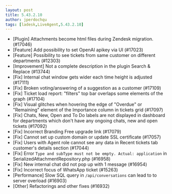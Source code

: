 ```yaml
---
layout: post
title: 5.43.2.10
author: jperdochqu
tags: [ladesk,LiveAgent,5.43.2.10]
---
```

- [Plugin] Attachments become html files during Zendesk migration. (#17046)
- [Feature] Add possibility to set OpenAI apikey via UI (#17023)
- [Feature] Possibility to see tickets from same customer on different departments (#12303)
- [Improvement] Not a complete description in the plugin Search & Replace (#13744)
- [Fix] Internal chat window gets wider each time height is adjusted (#17111)
- [Fix] Broken voting/answering of a suggestion as a customer (#17109)
- [Fix] Ticket load report: "filters" top bar overlaps some elements of the graph (#17104)
- [Fix] Visual glitches when hovering the edge of "Overdue" or "Remaining" element of the Importance column in tickets grid (#17097)
- [Fix] Chats, New, Open and To Do labels are not displayed in dashboard for departments which don't have any ongoing chats, new and open tickets (#17092)
- [Fix] Incorrect Branding Free upgrade link (#17079)
- [Fix] Cannot set up custom domain or update SSL certificate (#17057)
- [Fix] Users with Agent role cannot see any data in Recent tickets tab customer's details section (#17044)
- [Fix] Error `Type and subType must not be empty. Actual: application` in SerializedAttachmentRepository.php (#16958)
- [Fix] New internal chat did not pop up with 1 message (#16954)
- [Fix] Incorrect focus of WhatsApp ticket (#15263)
- [Performance] Slow SQL query in  `/api/conversations` can lead to to server overload (#16903)
- [Other] Refactorings and other fixes (#16932)
